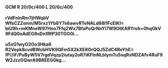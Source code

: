 #### GCM R 20/0c/400 L 20/0c/400
**rVdFnInRm7jHWqbV**<br/>**WfsCZZonm/M5rxz1Yb8Y7s6awvRTeNALd88l1FcEIKI=**<br/>**biU9h+mKMneW97Hno7Ffq2Wx7BfaPoQrNnYi7W9OtKARYroh+0hqGkV9FdQ0oAdEG8sDn1RfP30TGO0i...**<br/><br/>
**u5xG1wyO2Oo3Hka6**<br/>**R2Vepk8cvdBWcbHVK9QFm5X2kXE8OrQQJ5ZdC4ReYhE=**<br/>**fP//iF/PuByW5V7rgdVqzp2iutay2oR7iKFlnNLblymTu5sqRvNDZAfv4RuF9W2JzzGQwrA9B8EEGGkg...**